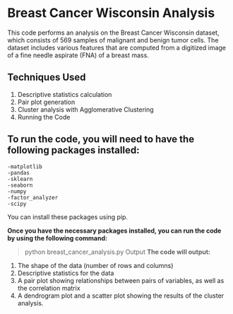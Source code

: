 # Breast Cancer Wisconsin Analysis
This code performs an analysis on the Breast Cancer Wisconsin dataset, which consists of 569 samples of malignant and benign tumor cells. The dataset includes various features that are computed from a digitized image of a fine needle aspirate (FNA) of a breast mass.

## Techniques Used

1. Descriptive statistics calculation
2. Pair plot generation
3. Cluster analysis with Agglomerative Clustering
4. Running the Code

## To run the code, you will need to have the following packages installed:
```
-matplotlib
-pandas
-sklearn
-seaborn
-numpy
-factor_analyzer
-scipy
```

You can install these packages using pip.

**Once you have the necessary packages installed, you can run the code by using the following command:**

> python breast_cancer_analysis.py
Output
**The code will output:**

1. The shape of the data (number of rows and columns)
2. Descriptive statistics for the data
3. A pair plot showing relationships between pairs of variables, as well as the correlation matrix
4. A dendrogram plot and a scatter plot showing the results of the cluster analysis.
